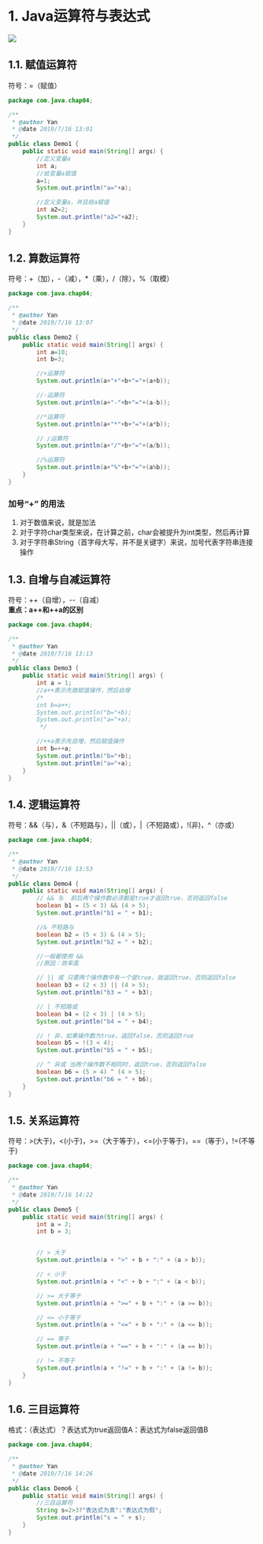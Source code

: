 # 1. Java运算符与表达式
![](https://live.staticflickr.com/65535/48287869506_1ed621abc2_z.jpg)
       
##  1.1. 赋值运算符
符号：=（赋值）
```java
package com.java.chap04;

/**
 * @author Yan
 * @date 2019/7/16 13:01
 */
public class Demo1 {
    public static void main(String[] args) {
        //定义变量a
        int a;
        //给变量a赋值
        a=1;
        System.out.println("a="+a);

        //定义变量a，并且给a赋值
        int a2=2;
        System.out.println("a2="+a2);
    }
}
```
     
## 1.2. 算数运算符
符号：+（加），-（减），*（乘），/（除），%（取模）
```java
package com.java.chap04;

/**
 * @author Yan
 * @date 2019/7/16 13:07
 */
public class Demo2 {
    public static void main(String[] args) {
        int a=10;
        int b=3;

        //+运算符
        System.out.println(a+"+"+b+"="+(a+b));

        //-运算符
        System.out.println(a+"-"+b+"="+(a-b));

        //*运算符
        System.out.println(a+"*"+b+"="+(a*b));

        // /运算符
        System.out.println(a+"/"+b+"="+(a/b));

        //%运算符
        System.out.println(a+"%"+b+"="+(a%b));
    }
}
```
      
### 加号“+” 的用法
1. 对于数值来说，就是加法
2. 对于字符char类型来说，在计算之前，char会被提升为int类型，然后再计算
3. 对于字符串String（首字母大写，并不是关键字）来说，加号代表字符串连接操作
      
## 1.3. 自增与自减运算符
符号：++（自增），--（自减）       
**重点：a++和++a的区别**
```java
package com.java.chap04;

/**
 * @author Yan
 * @date 2019/7/16 13:13
 */
public class Demo3 {
    public static void main(String[] args) {
        int a = 1;
        //a++表示先做赋值操作，然后自增
        /*
        int b=a++;
        System.out.println("b="+b);
        System.out.println("a="+a);
         */

        //++a表示先自增，然后赋值操作
        int b=++a;
        System.out.println("b="+b);
        System.out.println("a="+a);
    }
}

```
       
## 1.4. 逻辑运算符
符号：&&（与），&（不短路与），||（或），|（不短路或），!(非)，^（亦或）
```java
package com.java.chap04;

/**
 * @author Yan
 * @date 2019/7/16 13:53
 */
public class Demo4 {
    public static void main(String[] args) {
        // && 与  前后两个操作数必须都是true才返回true，否则返回false
        boolean b1 = (5 < 3) && (4 > 5);
        System.out.println("b1 = " + b1);

        //& 不短路与
        boolean b2 = (5 < 3) & (4 > 5);
        System.out.println("b2 = " + b2);

        //一般都使用 &&
        //原因：效率高

        // || 或 只要两个操作数中有一个是true，就返回true，否则返回false
        boolean b3 = (2 < 3) || (4 > 5);
        System.out.println("b3 = " + b3);

        // | 不短路或
        boolean b4 = (2 < 3) | (4 > 5);
        System.out.println("b4 = " + b4);

        // ! 非，如果操作数为true，返回false，否则返回true
        boolean b5 = !(3 < 4);
        System.out.println("b5 = " + b5);

        // ^ 异或 当两个操作数不相同时，返回true，否则返回false
        boolean b6 = (5 > 4) ^ (4 > 5);
        System.out.println("b6 = " + b6);
    }
}
```
       
## 1.5. 关系运算符
符号：>(大于)，<(小于)，>=（大于等于），<=(小于等于)，==（等于），!=(不等于)
```java
package com.java.chap04;

/**
 * @author Yan
 * @date 2019/7/16 14:22
 */
public class Demo5 {
    public static void main(String[] args) {
        int a = 2;
        int b = 3;


        // > 大于
        System.out.println(a + ">" + b + ":" + (a > b));

        // < 小于
        System.out.println(a + "<" + b + ":" + (a < b));

        // >= 大于等于
        System.out.println(a + ">=" + b + ":" + (a >= b));

        // <= 小于等于
        System.out.println(a + "<=" + b + ":" + (a <= b));

        // == 等于
        System.out.println(a + "==" + b + ":" + (a == b));

        // != 不等于
        System.out.println(a + "!=" + b + ":" + (a != b));
    }
}
```
     
## 1.6. 三目运算符
格式：（表达式）？表达式为true返回值A：表达式为false返回值B
```java
package com.java.chap04;

/**
 * @author Yan
 * @date 2019/7/16 14:26
 */
public class Demo6 {
    public static void main(String[] args) {
        //三目运算符
        String s=2>3?"表达式为真":"表达式为假";
        System.out.println("s = " + s);
    }
}

```
       
